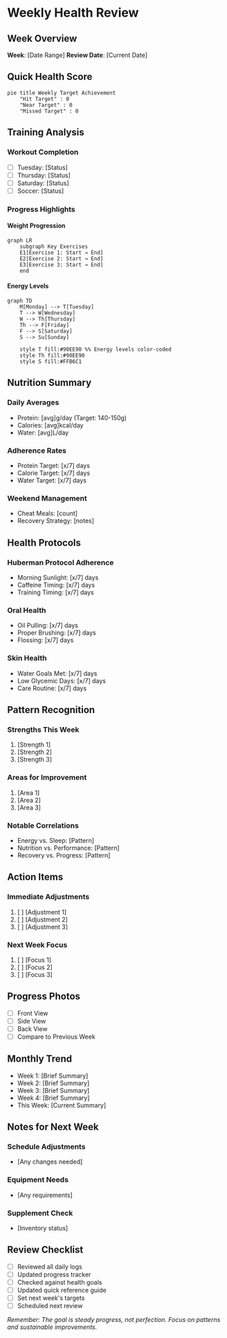 # Weekly Health Review

## Week Overview
**Week**: [Date Range]
**Review Date**: [Current Date]

## Quick Health Score
```mermaid
pie title Weekly Target Achievement
    "Hit Target" : 0
    "Near Target" : 0
    "Missed Target" : 0
```

## Training Analysis
### Workout Completion
- [ ] Tuesday: [Status]
- [ ] Thursday: [Status]
- [ ] Saturday: [Status]
- [ ] Soccer: [Status]

### Progress Highlights
#### Weight Progression
```mermaid
graph LR
    subgraph Key Exercises
    E1[Exercise 1: Start → End]
    E2[Exercise 2: Start → End]
    E3[Exercise 3: Start → End]
    end
```

#### Energy Levels
```mermaid
graph TD
    M[Monday] --> T[Tuesday]
    T --> W[Wednesday]
    W --> Th[Thursday]
    Th --> F[Friday]
    F --> S[Saturday]
    S --> Su[Sunday]
    
    style T fill:#90EE90 %% Energy levels color-coded
    style Th fill:#90EE90
    style S fill:#FFB6C1
```

## Nutrition Summary
### Daily Averages
- Protein: [avg]g/day (Target: 140-150g)
- Calories: [avg]kcal/day
- Water: [avg]L/day

### Adherence Rates
- Protein Target: [x/7] days
- Calorie Target: [x/7] days
- Water Target: [x/7] days

### Weekend Management
- Cheat Meals: [count]
- Recovery Strategy: [notes]

## Health Protocols
### Huberman Protocol Adherence
- Morning Sunlight: [x/7] days
- Caffeine Timing: [x/7] days
- Training Timing: [x/7] days

### Oral Health
- Oil Pulling: [x/7] days
- Proper Brushing: [x/7] days
- Flossing: [x/7] days

### Skin Health
- Water Goals Met: [x/7] days
- Low Glycemic Days: [x/7] days
- Care Routine: [x/7] days

## Pattern Recognition
### Strengths This Week
1. [Strength 1]
2. [Strength 2]
3. [Strength 3]

### Areas for Improvement
1. [Area 1]
2. [Area 2]
3. [Area 3]

### Notable Correlations
- Energy vs. Sleep: [Pattern]
- Nutrition vs. Performance: [Pattern]
- Recovery vs. Progress: [Pattern]

## Action Items
### Immediate Adjustments
1. [ ] [Adjustment 1]
2. [ ] [Adjustment 2]
3. [ ] [Adjustment 3]

### Next Week Focus
1. [ ] [Focus 1]
2. [ ] [Focus 2]
3. [ ] [Focus 3]

## Progress Photos
- [ ] Front View
- [ ] Side View
- [ ] Back View
- [ ] Compare to Previous Week

## Monthly Trend
- Week 1: [Brief Summary]
- Week 2: [Brief Summary]
- Week 3: [Brief Summary]
- Week 4: [Brief Summary]
- This Week: [Current Summary]

## Notes for Next Week
### Schedule Adjustments
- [Any changes needed]

### Equipment Needs
- [Any requirements]

### Supplement Check
- [Inventory status]

## Review Checklist
- [ ] Reviewed all daily logs
- [ ] Updated progress tracker
- [ ] Checked against health goals
- [ ] Updated quick reference guide
- [ ] Set next week's targets
- [ ] Scheduled next review

_Remember: The goal is steady progress, not perfection. Focus on patterns and sustainable improvements._

